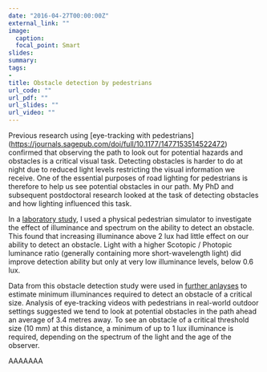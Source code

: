 ```yaml
---
date: "2016-04-27T00:00:00Z"
external_link: ""
image:
  caption:
  focal_point: Smart
slides: 
summary: 
tags:
- 
title: Obstacle detection by pedestrians
url_code: ""
url_pdf: ""
url_slides: ""
url_video: ""
---
```


Previous research using [eye-tracking with pedestrians] (https://journals.sagepub.com/doi/full/10.1177/1477153514522472) confirmed that observing the path to look out for potential hazards and obstacles is a critical visual task. Detecting obstacles is harder to do at night due to reduced light levels restricting the visual information we receive. One of the essential purposes of road lighting for pedestrians is therefore to help us see potential obstacles in our path. My PhD and subsequent postdoctoral research looked at the task of detecting obstacles and how lighting influenced this task.

In a [laboratory study](https://journals.sagepub.com/doi/full/10.1177/1477153515602954), I used a physical pedestrian simulator to investigate the effect of illuminance and spectrum on the ability to detect an obstacle. This found that increasing illuminance above 2 lux had little effect on our ability to detect an obstacle. Light with a higher Scotopic / Photopic luminance ratio (generally containing more short-wavelength light) did improve detection ability but only at very low illuminance levels, below 0.6 lux.

Data from this obstacle detection study were used in [further anlayses](https://journals.sagepub.com/doi/full/10.1177/1477153516659783) to estimate minimum illuminances required to detect an obstacle of a critical size. Analysis of eye-tracking videos with pedestrians in real-world outdoor settings suggested we tend to look at potential obstacles in the path ahead an average of 3.4 metres away. To see an obstacle of a critical threshold size (10 mm) at this distance, a minimum of up to 1 lux illuminance is required, depending on the spectrum of the light and the age of the observer.

AAAAAAA
